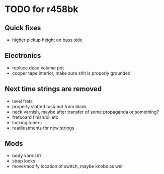 # TODO for r458bk

## Quick fixes
- higher pickup height on bass side

## Electronics
- replace dead volume pot
- copper tape interior, make sure shit is properly grounded

## Next time strings are removed
- level frets
- properly slotted tusq nut from blank
- neck varnish, maybe after transfer of some propaganda or something?
- fretboard finish/oil etc
- locking tuners
- readjustments for new strings

## Mods
- body varnish?
- strap locks
- move/modify location of switch, maybe knobs as well
